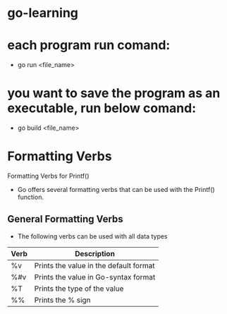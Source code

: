 # go-learning

# each program run comand:
- go run <file_name>

# you want to save the program as an executable, run below comand:
- go build <file_name>

# Formatting Verbs

Formatting Verbs for Printf()

- Go offers several formatting verbs that can be used with the Printf() function.

## General Formatting Verbs

- The following verbs can be used with all data types

| Verb | Description                            |
| ---- | -------------------------------------- |
| %v   | Prints the value in the default format |
| %#v  | Prints the value in Go-syntax format   |
| %T   | Prints the type of the value           |
| %%   | Prints the % sign                      |
